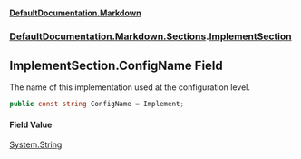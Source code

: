 #### [DefaultDocumentation.Markdown](index.md 'index')
### [DefaultDocumentation.Markdown.Sections](index.md#DefaultDocumentation.Markdown.Sections 'DefaultDocumentation.Markdown.Sections').[ImplementSection](ImplementSection.md 'DefaultDocumentation.Markdown.Sections.ImplementSection')

## ImplementSection.ConfigName Field

The name of this implementation used at the configuration level.

```csharp
public const string ConfigName = Implement;
```

#### Field Value
[System.String](https://docs.microsoft.com/en-us/dotnet/api/System.String 'System.String')